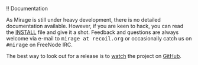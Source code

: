 !! Documentation

As Mirage is still under heavy development, there is no detailed documentation available.  However, if you are keen to hack, you can read the [INSTALL](http://github.com/avsm/mirage/blob/master/INSTALL) file and give it a shot.  Feedback and questions are always welcome via e-mail to <tt>mirage at recoil.org</tt> or occasionally catch us on <tt>#mirage</tt> on FreeNode IRC.

The best way to look out for a release is to <a href="http://github.com/avsm/mirage/toggle_watch">watch</a> the project on [GitHub](http://github.com/avsm/mirage).
